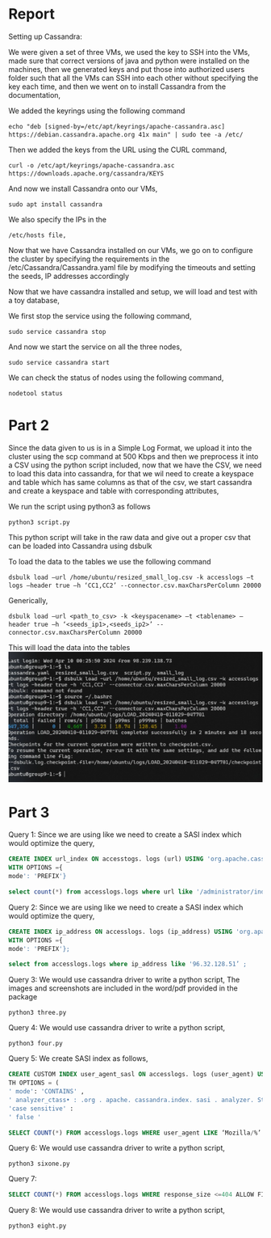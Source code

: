 # Report
Setting up Cassandra: 

We were given a set of three VMs, we used the key to SSH into the VMs, made sure that correct versions of java and python were installed on the machines, then we generated keys and put those into authorized users folder such that all the VMs can SSH into each other without specifying the key each time, and then we went on to install Cassandra from the documentation, 

 

We added the keyrings using the following command 

 
```
echo "deb [signed-by=/etc/apt/keyrings/apache-cassandra.asc] https://debian.cassandra.apache.org 41x main" | sudo tee -a /etc/ 
```
 

Then we added the keys from the URL using the CURL command, 
```
curl -o /etc/apt/keyrings/apache-cassandra.asc https://downloads.apache.org/cassandra/KEYS 
```
 

And now we install Cassandra onto our VMs, 
```
sudo apt install cassandra 
```
 

We also specify the IPs in the 
```
/etc/hosts file, 
```
 

 

Now that we have Cassandra installed on our VMs, we go on to configure the cluster by specifying the requirements in the /etc/Cassandra/Cassandra.yaml file by modifying the timeouts and setting the seeds, IP addresses accordingly  

 

 

Now that we have cassandra installed and setup, we will load and test with a toy database,  

We first stop the service using the following command, 
```
sudo service cassandra stop 
```
And now we start the service on all the three nodes, 
```
sudo service cassandra start 

 ```

We can check the status of nodes using the following command, 
```
nodetool status
```

# Part 2
Since the data given to us is in a Simple Log Format, we upload it into the cluster using the scp command at 500 Kbps and then we preprocess it into a CSV using the python script included, now that we have the CSV, we need to load this data into cassandra, for that we wil need to create a keyspace and table which has same columns as that of the csv, we start cassandra and create a keyspace and table with corresponding attributes, 

We run the script using python3 as follows
```
python3 script.py
```
This python script will take in the raw data and give out a proper csv that can be loaded into Cassandra using dsbulk


To load the data to the tables we use the following command
```
dsbulk load –url /home/ubuntu/resized_small_log.csv -k accesslogs –t logs –header true –h ‘CC1,CC2’ --connector.csv.maxCharsPerColumn 20000 
```
Generically,
```
dsbulk load –url <path_to_csv> -k <keyspacename> –t <tablename> –header true –h ‘<seeds_ip1>,<seeds_ip2>’ --connector.csv.maxCharsPerColumn 20000 
```
This will load the data into the tables 
![alt text](https://github.com/rohith1125/report/blob/main/ss.png)
# Part 3

Query 1:
Since we are using like we need to create a SASI index which would optimize the query,
```sql
CREATE INDEX url_index ON accesstogs. logs (url) USING 'org.apache.cassandra.index . sasi.SASIIndex'
WITH OPTIONS ={
mode': 'PREFIX'}
```
```sql
select count(*) from accesslogs.logs where url like '/administrator/index.php' ; 
```
 Query 2:
 Since we are using like we need to create a SASI index which would optimize the query,
```sql
CREATE INDEX ip_address ON accesslogs. logs (ip_address) USING 'org.apache.cassandra.index . sasi.SASIIndex'
WITH OPTIONS ={
mode': 'PREFIX'};
```
```sql
select from accesslogs.logs where ip_address like '96.32.128.51’ ; 
```
Query 3:
We would use cassandra driver to write a python script, 
The images and screenshots are included in the word/pdf provided in the package
```
python3 three.py
```

Query 4:
We would use cassandra driver to write a python script, 
```
python3 four.py
```

Query 5:
We create SASI index as follows,
```sql
CREATE CUSTOM INDEX user_agent_sasl ON accesslogs. logs (user_agent) USING 'org.apache.cassandra.lndex.sas1.SASIIndex' W:
TH OPTIONS = (
' mode': 'CONTAINS' ,
' analyzer_ctass• : .org . apache. cassandra.index. sasi . analyzer. StandardAna1yzer' ,
'case sensitive' :
' false '
```
```sql
SELECT COUNT(*) FROM accesslogs.logs WHERE user_agent LIKE ‘Mozilla/%’
```

Query 6:
We would use cassandra driver to write a python script, 
```
python3 sixone.py
```

Query 7:

```sql
SELECT COUNT(*) FROM accesslogs.logs WHERE response_size <=404 ALLOW FILTERING;
```

Query 8:
We would use cassandra driver to write a python script, 
```
python3 eight.py
```

